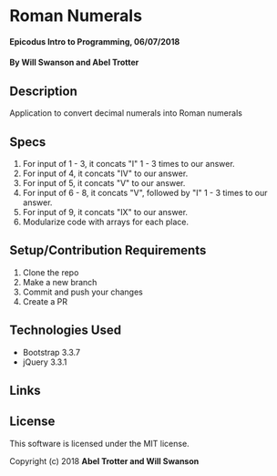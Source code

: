 # Roman Numerals

#### Epicodus Intro to Programming, 06/07/2018

#### By Will Swanson and Abel Trotter

## Description

Application to convert decimal numerals into Roman numerals

## Specs

1. For input of 1 - 3, it concats "I" 1 - 3 times to our answer.
1. For input of 4, it concats "IV" to our answer.
1. For input of 5, it concats "V" to our answer.
1. For input of 6 - 8, it concats "V", followed by "I" 1 - 3 times to our answer.
1. For input of 9, it concats "IX" to our answer.
1. Modularize code with arrays for each place.

## Setup/Contribution Requirements

1. Clone the repo
1. Make a new branch
1. Commit and push your changes
1. Create a PR

## Technologies Used

* Bootstrap 3.3.7
* jQuery 3.3.1

## Links

## License

This software is licensed under the MIT license.

Copyright (c) 2018 **Abel Trotter and Will Swanson**
